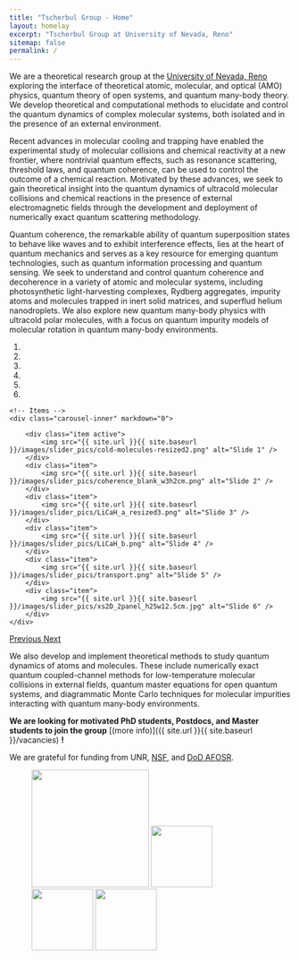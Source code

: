 ```yaml
---
title: "Tscherbul Group - Home"
layout: homelay
excerpt: "Tscherbul Group at University of Nevada, Reno"
sitemap: false
permalink: /
---
```


We are a theoretical research group at the [University of Nevada, Reno](https://www.unr.edu/physics) exploring the interface of  theoretical atomic, molecular, and optical (AMO) physics, quantum theory of open systems, and quantum many-body theory. We develop  theoretical and computational methods to elucidate and control the quantum dynamics of complex molecular systems, both isolated and in the presence of an external environment. 

Recent advances in molecular cooling and trapping have enabled the experimental study of molecular collisions and chemical reactivity at a new frontier, where nontrivial quantum effects, such as resonance scattering, threshold laws, and quantum coherence, can be used to control the outcome of a chemical reaction. Motivated by these advances, we seek to gain theoretical insight into the quantum dynamics of ultracold molecular collisions and chemical reactions in the presence of external electromagnetic fields through the development and deployment of numerically exact quantum scattering methodology.

Quantum coherence, the remarkable ability of quantum superposition states to behave like waves and to
exhibit interference effects, lies at the heart of quantum mechanics and serves as a key resource for
emerging quantum technologies, such as quantum information processing and quantum sensing. We seek to understand and control quantum coherence and decoherence in a variety of atomic and molecular systems, including photosynthetic light-harvesting complexes, Rydberg aggregates, impurity atoms and molecules trapped in inert solid matrices, and superflud helium nanodroplets. We also explore new quantum many-body physics with ultracold polar molecules, with a focus on quantum impurity models of molecular rotation in quantum many-body environments.


<div markdown="0" id="carousel" class="carousel slide" data-ride="carousel" data-interval="5000" data-pause="hover" >
    <!-- Menu -->
    <ol class="carousel-indicators">
        <li data-target="#carousel" data-slide-to="0" class="active"></li>
        <li data-target="#carousel" data-slide-to="1"></li>
        <li data-target="#carousel" data-slide-to="2"></li>
        <li data-target="#carousel" data-slide-to="3"></li>
        <li data-target="#carousel" data-slide-to="4"></li>
        <li data-target="#carousel" data-slide-to="5"></li>
    </ol>

    <!-- Items -->
    <div class="carousel-inner" markdown="0">

        <div class="item active">
            <img src="{{ site.url }}{{ site.baseurl }}/images/slider_pics/cold-molecules-resized2.png" alt="Slide 1" />
        </div>
        <div class="item">
            <img src="{{ site.url }}{{ site.baseurl }}/images/slider_pics/coherence_blank_w3h2cm.png" alt="Slide 2" />
        </div>
        <div class="item">
            <img src="{{ site.url }}{{ site.baseurl }}/images/slider_pics/LiCaH_a_resized3.png" alt="Slide 3" />
        </div>
        <div class="item">
            <img src="{{ site.url }}{{ site.baseurl }}/images/slider_pics/LiCaH_b.png" alt="Slide 4" />
        </div>
        <div class="item">
            <img src="{{ site.url }}{{ site.baseurl }}/images/slider_pics/transport.png" alt="Slide 5" />
        </div>
        <div class="item">
            <img src="{{ site.url }}{{ site.baseurl }}/images/slider_pics/xs2D_2panel_h25w12.5cm.jpg" alt="Slide 6" />
        </div>
    </div>
  <a class="left carousel-control" href="#carousel" role="button" data-slide="prev">
    <span class="glyphicon glyphicon-chevron-left" aria-hidden="true"></span>
    <span class="sr-only">Previous</span>
  </a>
  <a class="right carousel-control" href="#carousel" role="button" data-slide="next">
    <span class="glyphicon glyphicon-chevron-right" aria-hidden="true"></span>
    <span class="sr-only">Next</span>
  </a>
</div>

We also develop and implement theoretical methods to study quantum dynamics of atoms and molecules. These include numerically exact quantum coupled-channel methods for low-temperature molecular collisions in external fields, quantum master equations for open quantum systems, and diagrammatic Monte Carlo techniques for molecular impurities interacting with quantum many-body environments.  


 **We are looking for motivated PhD students, Postdocs, and Master students to join the group** [(more info)]({{ site.url }}{{ site.baseurl }}/vacancies) **!**


We are grateful for funding from UNR, [NSF](https://www.nsf.gov/), and [DoD AFOSR](https://www.afrl.af.mil/AFOSR/).

<figure class="fourth">
  <img src="{{ site.url }}{{ site.baseurl }}/images/logopic/Logo_UNR.png" style="width: 210px">
  <img src="{{ site.url }}{{ site.baseurl }}/images/logopic/Logo_NSF.png" style="width: 110px">
  <img src="{{ site.url }}{{ site.baseurl }}/images/logopic/Logo_AFOSR.jpg" style="width: 110px">
  <img src="{{ site.url }}{{ site.baseurl }}/images/logopic/Logo_EPSCoR_NV.png" style="width: 110px">
</figure>
